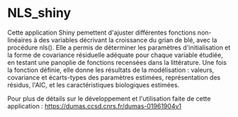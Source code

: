 # NLS_shiny

Cette application Shiny pemettent d'ajuster différentes fonctions non-linéaires à des variables décrivant la croissance du grian de blé, avec la procédure nls(). Elle a permis de déterminer les paramètres d'initialisation et la forme de covariance résiduelle adéquate pour chaque variable étudiée, en testant une panoplie de fonctions recensées dans la littérature. Une fois la fonction définie, elle donne les résultats de la modélisation : valeurs, covariance et écarts-types des paramètres estimées, représentation des résidus, l'AIC, et les caractéristiques biologiques estimées.

Pour plus de détails sur le développement et l'utilisation faite de cette application : https://dumas.ccsd.cnrs.fr/dumas-01961904v1
